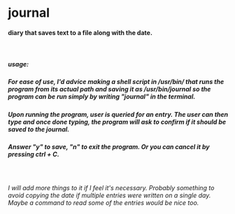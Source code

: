 # journal

#### diary that saves text to a file along with the date.

<br>

##### usage:

##### For ease of use, I'd advice making a shell script in /usr/bin/ that runs the program from its actual path and saving it as /usr/bin/journal so the program can be run simply by writing "journal" in the terminal.

##### Upon running the program, user is queried for an entry. The user can then type and once done typing, the program will ask to confirm if it should be saved to the journal.

##### Answer "y" to save, "n" to exit the program. Or you can cancel it by pressing ctrl + C.

<br>

###### I will add more things to it if I feel it's necessary. Probably something to avoid copying the date if multiple entries were written on a single day. Maybe a command to read some of the entries would be nice too.